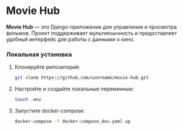 # Movie Hub

**Movie Hub** — это Django-приложение для управления и просмотра фильмов. Проект поддерживает мультиязычность и предоставляет удобный интерфейс для работы с данными о кино.



### Локальная установка

1. Клонируйте репозиторий:
   ```bash
   git clone https://github.com/username/movie-hub.git

2. Настройте и создайте локальные переменные:
   ```bash
   touch .env

3. Запустите docker-compose:
   ```bash
   docker-compose -f docker-compose_dev.yaml up
